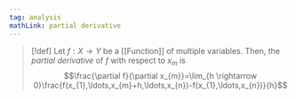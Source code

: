 ```yaml
---
tag: analysis
mathLink: partial derivative
---
```

>[!def]
Let $f:X \rightarrow Y$ be a [[Function]] of multiple variables. Then, the *partial derivative* of $f$ with respect to $x_{m}$ is $$\frac{\partial f}{\partial x_{m}}=\lim_{h \rightarrow 0}\frac{f(x_{1},\ldots,x_{m}+h,\ldots,x_{n})-f(x_{1},\ldots,x_{n})}{h}$$
